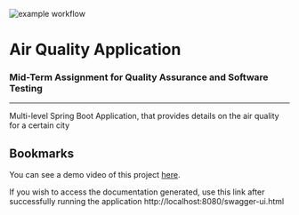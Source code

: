 ![example workflow](https://github.com/itskikat/air-quality_tqs-hw/actions/workflows/maven.yml/badge.svg)

# Air Quality Application
### Mid-Term Assignment for Quality Assurance and Software Testing
<hr/>
Multi-level Spring Boot Application, that provides details on the air quality for a certain city


## Bookmarks

You can see a demo video of this project [here](https://youtu.be/b2jDpGj1cEE).

If you wish to access the documentation generated, use this link after successfully running the application http://localhost:8080/swagger-ui.html 

